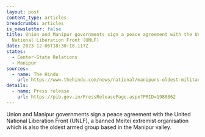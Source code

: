 ```yaml
---
layout: post
content_type: articles
breadcrumbs: articles
is_newsletter: false
title: Union and Manipur governments sign a peace agreement with the United
  National Liberation Front (UNLF)
date: 2023-12-06T18:30:18.117Z
states:
  - Center-State Relations
  - Manipur
sources:
  - name: The Hindu
    url: https://www.thehindu.com/news/national/manipurs-oldest-militant-group-unlf-signs-peace-pact-with-government-amit-shah-says-historic-milestone/article67587167.ece
details:
  - name: Press release
    url: https://pib.gov.in/PressReleasePage.aspx?PRID=1980862
---
```

Union and Manipur governments sign a peace agreement with the United National Liberation Front (UNLF), a banned Meitei extremist organisation which is also the oldest armed group based in the Manipur valley.
